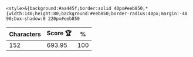`<style>&{background:#aa445f;border:solid 40px#eeb850;*{width:140;height:80;background:#eeb850;border-radius:40px;margin:-40 90;box-shadow:0 220px#eeb850`

| Characters | Score 🏆 | %   |
| ---------- | -------- | --- |
| 152        | 693.95   | 100 |
